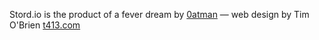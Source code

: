 
Stord.io is the product of a fever dream by [0atman](http://www.0atman.com/) &mdash; 
web design by Tim O'Brien [t413.com](http://t413.com/)



